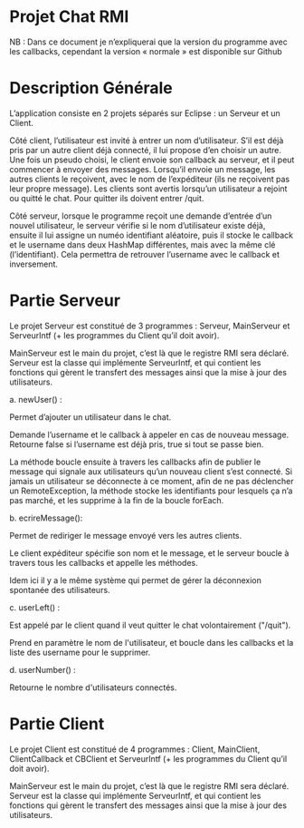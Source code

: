 # Projet Chat RMI

NB : Dans ce document je n’expliquerai que la version du programme avec les callbacks, cependant la version « normale » est disponible sur Github

# Description Générale

L’application consiste en 2 projets séparés sur Eclipse : un Serveur et un Client.

Côté client, l’utilisateur est invité à entrer un nom d’utilisateur. S’il est déjà pris par un autre client déjà connecté, il lui propose d’en choisir un autre. Une fois un pseudo choisi, le client envoie son callback au serveur, et il peut commencer à envoyer des messages. Lorsqu’il envoie un message, les autres clients le reçoivent, avec le nom de l’expéditeur (ils ne reçoivent pas leur propre message).  Les clients sont avertis lorsqu’un utilisateur a rejoint ou quitté le chat. Pour quitter ils doivent entrer /quit.

Côté serveur, lorsque le programme reçoit une demande d’entrée d’un nouvel utilisateur, le serveur vérifie si le nom d’utilisateur existe déjà, ensuite il lui assigne un numéo identifiant aléatoire, puis il stocke le callback et le username dans deux HashMap différentes, mais avec la même clé (l’identifiant). Cela permettra de retrouver l’username avec le callback et inversement.

# Partie Serveur

Le projet Serveur est constitué de 3 programmes : Serveur, MainServeur et ServeurIntf (+ les programmes du Client qu’il doit avoir). 

MainServeur est le main du projet, c’est là que le registre RMI sera déclaré. Serveur est la classe qui implémente ServeurIntf, et qui contient les fonctions qui gèrent le transfert des messages ainsi que la mise à jour des utilisateurs.

  a. newUser() :
  
  Permet d’ajouter un utilisateur dans le chat.
  
  Demande l’username et le callback à appeler en cas de nouveau message. Retourne false si l’username est déjà pris, true si tout se passe bien. 
  
  La méthode boucle ensuite à travers les callbacks afin de publier le message qui signale aux utilisateurs qu’un nouveau client s’est connecté. Si jamais un utilisateur se déconnecte à ce moment, afin de ne pas déclencher un RemoteException, la méthode stocke les identifiants pour lesquels ça n’a pas marché, et les supprime à la fin de la boucle forEach.
  
  b. ecrireMessage():
  
  Permet de rediriger le message envoyé vers les autres clients.
  
  Le client expéditeur spécifie son nom et le message, et le serveur boucle à travers tous les callbacks et appelle les méthodes.
  
  Idem ici il y a le même système qui permet de gérer la déconnexion spontanée des utilisateurs.
  
  c. userLeft() :
  
  Est appelé par le client quand il veut quitter le chat volontairement ("/quit"). 
  
  Prend en paramètre le nom de l'utilisateur, et boucle dans les callbacks et la liste des username pour le supprimer.
  
  d. userNumber() :
  
  Retourne le nombre d'utilisateurs connectés.


# Partie Client

Le projet Client est constitué de 4 programmes : Client, MainClient, ClientCallback et CBClient et ServeurIntf (+ les programmes du Client qu’il doit avoir). 

MainServeur est le main du projet, c’est là que le registre RMI sera déclaré. Serveur est la classe qui implémente ServeurIntf, et qui contient les fonctions qui gèrent le transfert des messages ainsi que la mise à jour des utilisateurs.
